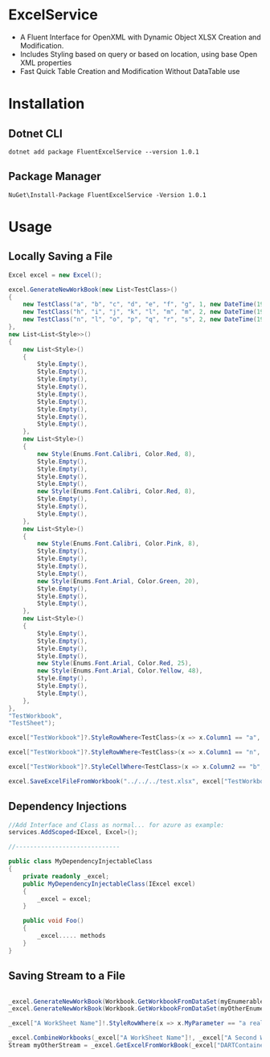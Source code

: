 # ExcelService
- A Fluent Interface for OpenXML with Dynamic Object XLSX Creation and Modification. 
- Includes Styling based on query or based on location, using base Open XML properties
- Fast Quick Table Creation and Modification Without DataTable use

# Installation

## Dotnet CLI
`
dotnet add package FluentExcelService --version 1.0.1
`
## Package Manager  
`
NuGet\Install-Package FluentExcelService -Version 1.0.1
`
# Usage

## Locally Saving a File 
```C#
Excel excel = new Excel();

excel.GenerateNewWorkBook(new List<TestClass>()
{
    new TestClass("a", "b", "c", "d", "e", "f", "g", 1, new DateTime(1999, 12, 08)),
    new TestClass("h", "i", "j", "k", "l", "m", "m", 2, new DateTime(1998, 11, 07)),
    new TestClass("n", "l", "o", "p", "q", "r", "s", 2, new DateTime(1998, 11, 07)),
},
new List<List<Style>>()
{ 
    new List<Style>()
    { 
        Style.Empty(),
        Style.Empty(),
        Style.Empty(),
        Style.Empty(),
        Style.Empty(),
        Style.Empty(),
        Style.Empty(),
        Style.Empty(),
        Style.Empty(),
    },
    new List<Style>()
    {
        new Style(Enums.Font.Calibri, Color.Red, 8),
        Style.Empty(),
        Style.Empty(),
        Style.Empty(),
        Style.Empty(),
        new Style(Enums.Font.Calibri, Color.Red, 8),
        Style.Empty(),
        Style.Empty(),
        Style.Empty(),
    },
    new List<Style>()
    {
        new Style(Enums.Font.Calibri, Color.Pink, 8),
        Style.Empty(),
        Style.Empty(),
        Style.Empty(),
        Style.Empty(),
        new Style(Enums.Font.Arial, Color.Green, 20),
        Style.Empty(),
        Style.Empty(),
        Style.Empty(),
    },
    new List<Style>()
    {
        Style.Empty(),
        Style.Empty(),
        Style.Empty(),
        Style.Empty(),
        new Style(Enums.Font.Arial, Color.Red, 25),
        new Style(Enums.Font.Arial, Color.Yellow, 48),
        Style.Empty(),
        Style.Empty(),
        Style.Empty(),
    },
},
"TestWorkbook",
"TestSheet");

excel["TestWorkbook"]?.StyleRowWhere<TestClass>(x => x.Column1 == "a", new Style(Enums.Font.Arial, Color.Green, 65));

excel["TestWorkbook"]?.StyleRowWhere<TestClass>(x => x.Column1 == "n", new Style(Enums.Font.Arial, Color.Red, 25));

excel["TestWorkbook"]?.StyleCellWhere<TestClass>(x => x.Column2 == "b", new Style(Enums.Font.Calibri, Color.Aqua, 30));

excel.SaveExcelFileFromWorkbook("../../../test.xlsx", excel["TestWorkbook"] ?? throw new NullReferenceException("Invalid Container"));
```

## Dependency Injections
```C#
//Add Interface and Class as normal... for azure as example:
services.AddScoped<IExcel, Excel>();

//-----------------------------

public class MyDependencyInjectableClass
{
    private readonly _excel;
    public MyDependencyInjectableClass(IExcel excel)
    {
        _excel = excel;
    }

    public void Foo()
    {
        _excel..... methods
    }
}
```
## Saving Stream to a File
```C#

_excel.GenerateNewWorkBook(Workbook.GetWorkbookFromDataSet(myEnumerableOfObjects, null, "A WorkSheet Name", "A sheet"));
_excel.GenerateNewWorkBook(Workbook.GetWorkbookFromDataSet(myOtherEnumerableOfObjects, null, "A Second WorkSheet Name", "A sheet"));

_excel["A WorkSheet Name"]!.StyleRowWhere(x => x.MyParameter == "a really cool parameter")

_excel.CombineWorkbooks(_excel["A WorkSheet Name"]!, _excel["A Second WorkSheet Name"]!);
Stream myOtherStream = _excel.GetExcelFromWorkBook(_excel["DARTContainersNotTrackingInCavi"]!);
```

